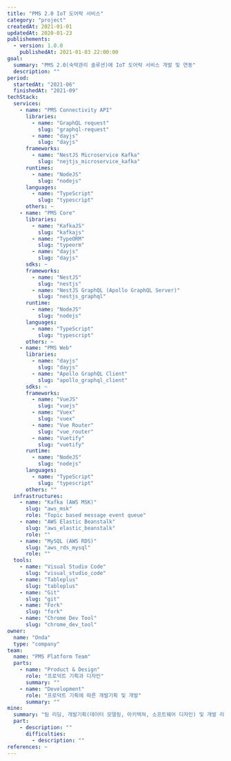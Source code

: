 ```yaml
---
title: "PMS 2.0 IoT 도어락 서비스"
category: "project"
createdAt: 2021-01-01
updatedAt: 2020-01-23
publishements:
  - version: 1.0.0
    publishedAt: 2021-01-03 22:00:00
goal:
  summary: "PMS 2.0(숙박관리 솔루션)에 IoT 도어락 서비스 개발 및 연동"
  description: ""
period:
  startedAt: "2021-06"
  finishedAt: "2021-09"
techStack:
  services:
    - name: "PMS Connectivity API"
      libraries:
        - name: "GraphQL request"
          slug: "graphql-request"
        - name: "dayjs"
          slug: "dayjs"
      frameworks:
        - name: "NestJS Microservice Kafka"
          slug: "nejtjs_microservice_kafka"
      runtimes:
        - name: "NodeJS"
          slug: "nodejs"
      languages:
        - name: "TypeScript"
          slug: "typescript"
      others: ~
    - name: "PMS Core"
      libraries:
        - name: "KafkaJS"
          slug: "kafkajs"
        - name: "TypeORM"
          slug: "typeorm"
        - name: "dayjs"
          slug: "dayjs"
      sdks: ~
      frameworks:
        - name: "NestJS"
          slug: "nestjs"
        - name: "NestJS GraphQL (Apollo GraphQL Server)"
          slug: "nestjs_graphql"
      runtime:
        - name: "NodeJS"
          slug: "nodejs"
      languages:
        - name: "TypeScript"
          slug: "typescript"
      others: ~
    - name: "PMS Web"
      libraries:
        - name: "dayjs"
          slug: "dayjs"
        - name: "Apollo GraphQL Client"
          slug: "apollo_graphql_client"
      sdks: ~
      frameworks:
        - name: "VueJS"
          slug: "vuejs"
        - name: "Vuex"
          slug: "vuex"
        - name: "Vue Router"
          slug: "vue_router"
        - name: "Vuetify"
          slug: "vuetify"
      runtime:
        - name: "NodeJS"
          slug: "nodejs"
      languages:
        - name: "TypeScript"
          slug: "typescript"
      others: ""
  infrastructures:
    - name: "Kafka (AWS MSK)"
      slug: "aws_msk"
      role: "Topic based message event queue"
    - name: "AWS Elastic Beanstalk"
      slug: "aws_elastic_beanstalk"
      role: ""
    - name: "MySQL (AWS RDS)"
      slug: "aws_rds_mysql"
      role: ""
  tools:
    - name: "Visual Studio Code"
      slug: "visual_studio_code"
    - name: "Tableplus"
      slug: "tableplus"
    - name: "Git"
      slug: "git"
    - name: "Fork"
      slug: "fork"
    - name: "Chrome Dev Tool"
      slug: "chrome_dev_tool"
owner:
  name: "Onda"
  type: "company"
team:
  name: "PMS Platform Team"
  parts:
    - name: "Product & Design"
      role: "프로덕트 기획과 디자인"
      summary: ""
    - name: "Development"
      role: "프로덕트 기획에 따른 개발기획 및 개발"
      summary: ""
mine:
  summary: "팀 리딩, 개발기획(데이터 모델링, 아키텍쳐, 소프트웨어 디자인) 및 개발 리딩"
  part:
    - description: ""
      difficulties:
        - description: ""
references: ~
---
```

